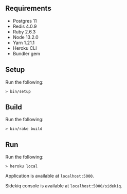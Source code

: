 ## Requirements
- Postgres 11
- Redis 4.0.9
- Ruby 2.6.3
- Node 13.2.0
- Yarn 1.21.1
- Heroku CLI
- Bundler gem

## Setup
Run the following:
```
> bin/setup
```

## Build
Run the following:
```
> bin/rake build
```

## Run
Run the following:
```
> heroku local
```

Application is available at `localhost:5000`.

Sidekiq console is available at `localhost:5000/sidekiq`.
